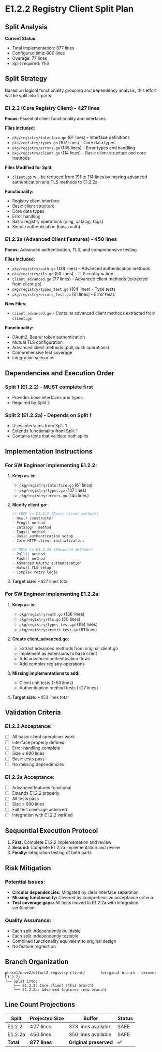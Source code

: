 # E1.2.2 Registry Client Split Plan

## Split Analysis

**Current Status:**
- Total implementation: 877 lines
- Configured limit: 800 lines
- Overage: 77 lines
- Split required: YES

## Split Strategy

Based on logical functionality grouping and dependency analysis, this effort will be split into 2 parts:

### E1.2.2 (Core Registry Client) - 427 lines
**Focus:** Essential client functionality and interfaces

**Files Included:**
- `pkg/registry/interface.go` (61 lines) - Interface definitions
- `pkg/registry/types.go` (107 lines) - Core data types
- `pkg/registry/errors.go` (145 lines) - Error types and handling
- `pkg/registry/client.go` (114 lines) - Basic client structure and core methods

**Files Modified for Split:**
- `client.go` will be reduced from 191 to 114 lines by moving advanced authentication and TLS methods to E1.2.2a

**Functionality:**
- Registry client interface
- Basic client structure
- Core data types
- Error handling
- Basic registry operations (ping, catalog, tags)
- Simple authentication (basic auth)

### E1.2.2a (Advanced Client Features) - 450 lines
**Focus:** Advanced authentication, TLS, and comprehensive testing

**Files Included:**
- `pkg/registry/auth.go` (138 lines) - Advanced authentication methods
- `pkg/registry/tls.go` (50 lines) - TLS configuration
- `client_advanced.go` (77 lines) - Advanced client methods (extracted from client.go)
- `pkg/registry/types_test.go` (104 lines) - Type tests
- `pkg/registry/errors_test.go` (81 lines) - Error tests

**New Files:**
- `client_advanced.go` - Contains advanced client methods extracted from `client.go`

**Functionality:**
- OAuth2, Bearer token authentication
- Mutual TLS configuration
- Advanced client methods (pull, push operations)
- Comprehensive test coverage
- Integration scenarios

## Dependencies and Execution Order

### Split 1 (E1.2.2) - MUST complete first
- Provides base interfaces and types
- Required by Split 2

### Split 2 (E1.2.2a) - Depends on Split 1
- Uses interfaces from Split 1
- Extends functionality from Split 1
- Contains tests that validate both splits

## Implementation Instructions

### For SW Engineer implementing E1.2.2:

1. **Keep as-is:**
   - `pkg/registry/interface.go` (61 lines)
   - `pkg/registry/types.go` (107 lines)
   - `pkg/registry/errors.go` (145 lines)

2. **Modify client.go:**
   ```go
   // KEEP in E1.2.2 (Basic client methods)
   - New() constructor
   - Ping() method
   - Catalog() method
   - Tags() method  
   - Basic authentication setup
   - Core HTTP client initialization
   
   // MOVE to E1.2.2a (Advanced methods)
   - Pull() method
   - Push() method
   - Advanced OAuth2 authentication
   - Mutual TLS setup
   - Complex retry logic
   ```

3. **Target size:** ~427 lines total

### For SW Engineer implementing E1.2.2a:

1. **Keep as-is:**
   - `pkg/registry/auth.go` (138 lines)
   - `pkg/registry/tls.go` (50 lines)
   - `pkg/registry/types_test.go` (104 lines)
   - `pkg/registry/errors_test.go` (81 lines)

2. **Create client_advanced.go:**
   - Extract advanced methods from original client.go
   - Implement as extensions to base client
   - Add advanced authentication flows
   - Add complex registry operations

3. **Missing implementations to add:**
   - Client unit tests (~50 lines)
   - Authentication method tests (~27 lines)

4. **Target size:** ~450 lines total

## Validation Criteria

### E1.2.2 Acceptance:
- [ ] All basic client operations work
- [ ] Interface properly defined
- [ ] Error handling complete
- [ ] Size ≤ 800 lines
- [ ] Basic tests pass
- [ ] No missing dependencies

### E1.2.2a Acceptance:
- [ ] Advanced features functional
- [ ] Extends E1.2.2 properly
- [ ] All tests pass
- [ ] Size ≤ 800 lines
- [ ] Full test coverage achieved
- [ ] Integration with E1.2.2 verified

## Sequential Execution Protocol

1. **First:** Complete E1.2.2 implementation and review
2. **Second:** Complete E1.2.2a implementation and review
3. **Finally:** Integration testing of both parts

## Risk Mitigation

### Potential Issues:
- **Circular dependencies:** Mitigated by clear interface separation
- **Missing functionality:** Covered by comprehensive acceptance criteria
- **Test coverage gaps:** All tests moved to E1.2.2a with integration verification

### Quality Assurance:
- Each split independently buildable
- Each split independently testable  
- Combined functionality equivalent to original design
- No feature regression

## Branch Organization

```
phase1/wave2/effort2-registry-client/       (original branch - becomes E1.2.2)
└── Split into:
    ├── E1.2.2: Core client (this branch)
    └── E1.2.2a: Advanced features (new branch)
```

## Line Count Projections

| Split | Projected Size | Buffer | Status |
|-------|---------------|---------|---------|
| E1.2.2 | 427 lines | 373 lines available | SAFE |
| E1.2.2a | 450 lines | 350 lines available | SAFE |
| **Total** | **877 lines** | **Original preserved** | **✅** |